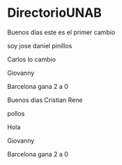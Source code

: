 # DirectorioUNAB

Buenos dias este es el primer cambio

soy jose daniel pinillos

Carlos lo cambio

Giovanny


Barcelona gana 2 a 0


Buenos dias Cristian Rene 

pollos

Hola

Giovanny

Barcelona gana 2 a 0


